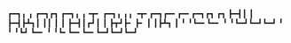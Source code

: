 ┏━┓╻  ╻     ┏━┓┏┓ ┏━┓╻ ╻╺┳╸   ┏━┓╻ ╻╻  ╺┳╸┏━┓┏━╸┏━╸┏━┓┏┓  ┏┓
┣━┫┃  ┃     ┣━┫┣┻┓┃ ┃┃ ┃ ┃    ┣━┫┃┏┛┃   ┃ ┣┳┛┣╸ ┣╸ ┃ ┃┣┻┓  ┃
╹ ╹┗━╸┗━╸   ╹ ╹┗━┛┗━┛┗━┛ ╹    ╹ ╹┗┛ ┗━╸ ╹ ╹┗╸┗━╸┗━╸┗━┛┗━┛┗━┛
